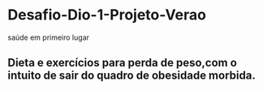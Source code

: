 # Desafio-Dio-1-Projeto-Verao
saúde em primeiro lugar

## Dieta e exercícios para perda de peso,com o intuito de sair do quadro de obesidade morbida.
